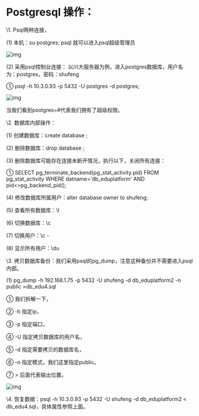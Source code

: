 # Postgresql 操作：

\1. Psql两种连接，

(1)   本机：su postgres;  psql 就可以进入psql超级管理员

![img](D:\个人文件\学无止境\Image\clip_image002.jpg)

(2)   采用psql控制台连接： 以川大服务器为例，进入postgres数据库，用户名为：postgres，密码：shufeng

①  psql -h 10.3.0.93 -p 5432 -U postgres -d postgres;

![img](D:\个人文件\学无止境\Image\clip_image004.jpg)

当我们看到psotgres=#代表我们拥有了超级权限。

 

\2. 数据库内部操作：

(1)   创建数据库：create database <dbname>;

(2)   删除数据库：drop database <dbname>;

(3)   删除数据库可能存在连接未断开情况，执行以下，关闭所有连接：

①  SELECT pg_terminate_backend(pg_stat_activity.pid) FROM pg_stat_activity WHERE datname='db_eduplatform' AND pid<>pg_backend_pid();

(4)   修改数据库所属用户：alter database <dbname> owner to shufeng;

(5)   查看所有数据库：\l

(6)   切换数据库：\c <dbname>

(7)   切换用户：\c - <name>

(8)   显示所有用户：\du

 

\3. 拷贝数据库备份：我们采用psql的pg_dump，注意这种备份并不需要进入psql内部。

(1)   pg_dump -h 192.168.1.75 -p 5432 -U shufeng -d db_eduplatform2 -n public >db_edu4.sql

①  我们拆解一下，

②  -h 指定ip，

③  -p 指定端口，

④  -U 指定拷贝数据库的用户名，

⑤  -d 指定需要拷贝的数据库名，

⑥  -n 指定模式，我们这里指定public。 

⑦  > 后面代表输出位置。

![img](D:\个人文件\学无止境\Image\clip_image006.jpg)

 

\4. 恢复数据：psql -h 10.3.0.93 -p 5432 -U shufeng -d db_eduplatform2 < db_edu4.sql，具体属性参照上面。